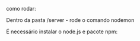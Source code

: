 como rodar: 

Dentro da pasta /server - 
rode o comando  nodemon


É necessário instalar o node.js e pacote npm:
